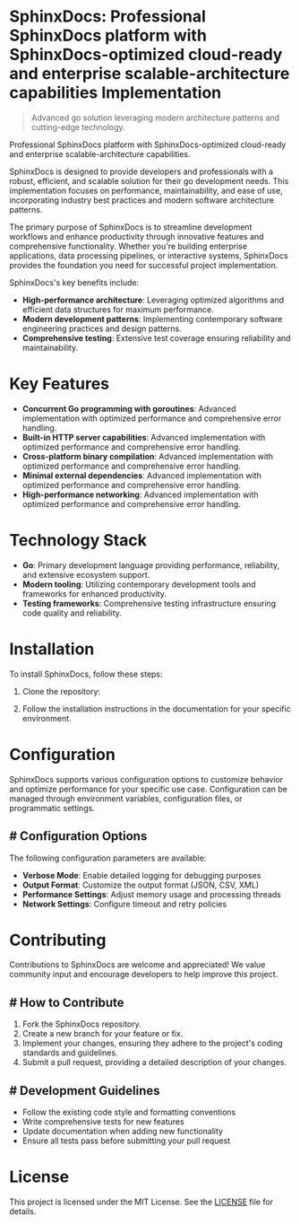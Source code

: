 <!-- fallback_SphinxDocs_20251001222028_80591 -->

# SphinxDocs: Professional SphinxDocs platform with SphinxDocs-optimized cloud-ready and enterprise scalable-architecture capabilities Implementation
> Advanced go solution leveraging modern architecture patterns and cutting-edge technology.

Professional SphinxDocs platform with SphinxDocs-optimized cloud-ready and enterprise scalable-architecture capabilities.

SphinxDocs is designed to provide developers and professionals with a robust, efficient, and scalable solution for their go development needs. This implementation focuses on performance, maintainability, and ease of use, incorporating industry best practices and modern software architecture patterns.

The primary purpose of SphinxDocs is to streamline development workflows and enhance productivity through innovative features and comprehensive functionality. Whether you're building enterprise applications, data processing pipelines, or interactive systems, SphinxDocs provides the foundation you need for successful project implementation.

SphinxDocs's key benefits include:

* **High-performance architecture**: Leveraging optimized algorithms and efficient data structures for maximum performance.
* **Modern development patterns**: Implementing contemporary software engineering practices and design patterns.
* **Comprehensive testing**: Extensive test coverage ensuring reliability and maintainability.

# Key Features

* **Concurrent Go programming with goroutines**: Advanced implementation with optimized performance and comprehensive error handling.
* **Built-in HTTP server capabilities**: Advanced implementation with optimized performance and comprehensive error handling.
* **Cross-platform binary compilation**: Advanced implementation with optimized performance and comprehensive error handling.
* **Minimal external dependencies**: Advanced implementation with optimized performance and comprehensive error handling.
* **High-performance networking**: Advanced implementation with optimized performance and comprehensive error handling.

# Technology Stack

* **Go**: Primary development language providing performance, reliability, and extensive ecosystem support.
* **Modern tooling**: Utilizing contemporary development tools and frameworks for enhanced productivity.
* **Testing frameworks**: Comprehensive testing infrastructure ensuring code quality and reliability.

# Installation

To install SphinxDocs, follow these steps:

1. Clone the repository:


2. Follow the installation instructions in the documentation for your specific environment.

# Configuration

SphinxDocs supports various configuration options to customize behavior and optimize performance for your specific use case. Configuration can be managed through environment variables, configuration files, or programmatic settings.

## # Configuration Options

The following configuration parameters are available:

* **Verbose Mode**: Enable detailed logging for debugging purposes
* **Output Format**: Customize the output format (JSON, CSV, XML)
* **Performance Settings**: Adjust memory usage and processing threads
* **Network Settings**: Configure timeout and retry policies

# Contributing

Contributions to SphinxDocs are welcome and appreciated! We value community input and encourage developers to help improve this project.

## # How to Contribute

1. Fork the SphinxDocs repository.
2. Create a new branch for your feature or fix.
3. Implement your changes, ensuring they adhere to the project's coding standards and guidelines.
4. Submit a pull request, providing a detailed description of your changes.

## # Development Guidelines

* Follow the existing code style and formatting conventions
* Write comprehensive tests for new features
* Update documentation when adding new functionality
* Ensure all tests pass before submitting your pull request

# License

This project is licensed under the MIT License. See the [LICENSE](https://github.com/Willysc10/SphinxDocs/blob/main/LICENSE) file for details.

